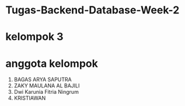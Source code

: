 # Tugas-Backend-Database-Week-2
# kelompok 3
# anggota kelompok
1. BAGAS ARYA SAPUTRA
2. ZAKY MAULANA AL BAJILI
3. Dwi Karunia Fitria Ningrum
4. KRISTIAWAN
